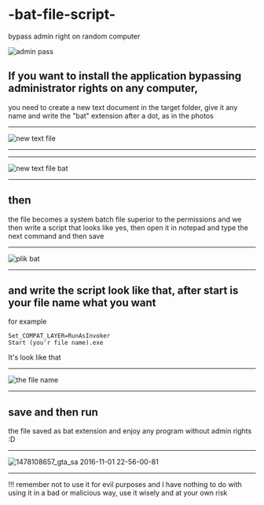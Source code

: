 # -bat-file-script-
bypass admin right on random computer

![admin pass](https://github.com/Dominiq217/-bat-file-script-/assets/97559453/b2434695-951a-413b-b5d4-452a09741f45)



## If you want to install the application bypassing administrator rights on any computer,
you need to create a new text document in the target folder, give it any name and write the "bat" extension after a dot, as in the photos
**********************************
![new text file](https://github.com/Dominiq217/-bat-file-script-/assets/97559453/0a4b8fea-c9e3-4bb0-959c-962226837d7d)
**********************************

**********************************
![new text file bat](https://github.com/Dominiq217/-bat-file-script-/assets/97559453/e8e87fcd-38d7-480f-aef5-bb267d046595)
**********************************

## then 
the file becomes a system batch file superior to the permissions and we then write a script that looks like yes, then open it in notepad and type the next command and then save
************************************
![plik bat](https://github.com/Dominiq217/-bat-file-script-/assets/97559453/9debbfe7-bf4e-484c-8ff5-6b2c3e2891a7)
************************************ 

## and write the script look like that, after start is your file name what you want 

for example 
```
Set_COMPAT_LAYER=RunAsInvoker
Start (you'r file name).exe
```
It's look like that 

**************************************
![the file name](https://github.com/Dominiq217/-bat-file-script-/assets/97559453/d431cd90-f450-47c8-9271-1b4ab598a9b4)

**************************************
## save and then run 
the file saved as bat extension and enjoy any program without admin rights :D
**************************************
![1478108657_gta_sa 2016-11-01 22-56-00-81](https://github.com/Dominiq217/-bat-file-script-/assets/97559453/7703154d-e2fc-41fd-887a-3878f284d7aa)

**************************************

!!!
remember not to use it for evil purposes and I have nothing to do with using it in a bad or malicious way, use it wisely and at your own risk

